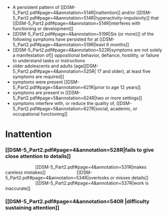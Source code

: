 
- A persistent pattern of [[DSM-5_Part2.pdf#page=4&annotation=514R|inattention]] and/or [[DSM-5_Part2.pdf#page=4&annotation=514R|hyperactivity-impulsivity]] that [[DSM-5_Part2.pdf#page=4&annotation=514R|interferes with functioning or development]]
- [[DSM-5_Part2.pdf#page=4&annotation=519R|Six (or more)]] of the following symptoms have persisted for at [[DSM-5_Part2.pdf#page=4&annotation=519R|least 6 months]]
- [[DSM-5_Part2.pdf#page=4&annotation=522R|symptoms are not solely a manifestation of]] oppositional behavior, defiance, hostility, or failure to understand tasks or instructions
- older adolescents and adults (age[[DSM-5_Part2.pdf#page=4&annotation=525R| 17 and older), at least five symptoms are required]]
- symptoms were present [[DSM-5_Part2.pdf#page=5&annotation=621R|prior to age 12 years]]
- symptoms are present in [[DSM-5_Part2.pdf#page=5&annotation=624R|two or more settings]]
- symptoms interfere with, or reduce the quality of, [[DSM-5_Part2.pdf#page=5&annotation=627R|social, academic, or occupational functioning]]

# Inattention
### [[DSM-5_Part2.pdf#page=4&annotation=528R|fails to give close attention to details]]
$\qquad$$\qquad$$\qquad$[[DSM-5_Part2.pdf#page=4&annotation=531R|makes careless mistakes]] 
$\qquad$$\qquad$$\qquad$[[DSM-5_Part2.pdf#page=4&annotation=534R|overlooks or misses details]]
$\qquad$$\qquad$$\qquad$[[DSM-5_Part2.pdf#page=4&annotation=537R|work is inaccurate]]

### [[DSM-5_Part2.pdf#page=4&annotation=540R |difficulty sustaining attention]]
